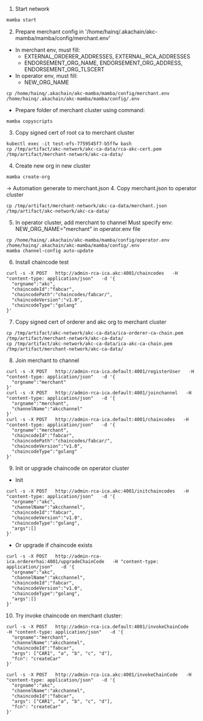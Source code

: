 1. Start network
```bash
mamba start
```
2. Prepare merchant config in '/home/hainq/.akachain/akc-mamba/mamba/config/merchant.env'
- In merchant env, must fill:
  - EXTERNAL_ORDERER_ADDRESSES, EXTERNAL_RCA_ADDRESSES
  - ENDORSEMENT_ORG_NAME, ENDORSEMENT_ORG_ADDRESS, ENDORSEMENT_ORG_TLSCERT
- In operator env, must fill:
  - NEW_ORG_NAME
```
cp /home/hainq/.akachain/akc-mamba/mamba/config/merchant.env /home/hainq/.akachain/akc-mamba/mamba/config/.env
```
- Prepare folder of merchant cluster using command:
```
mamba copyscripts
```
3. Copy signed cert of root ca to merchant cluster
```
kubectl exec -it test-efs-7759545f7-b5ffw bash
cp /tmp/artifact/akc-network/akc-ca-data/rca-akc-cert.pem /tmp/artifact/merchant-network/akc-ca-data/
```

4. Create new org in new cluster
```
mamba create-org
```
-> Automation generate to merchant.json
4. Copy merchant.json to operator cluster
```
cp /tmp/artifact/merchant-network/akc-ca-data/merchant.json /tmp/artifact/akc-network/akc-ca-data/
```
5. In operator cluster, add merchant to channel
Must specify env: NEW_ORG_NAME="merchant" in operator.env file
```
cp /home/hainq/.akachain/akc-mamba/mamba/config/operator.env /home/hainq/.akachain/akc-mamba/mamba/config/.env
mamba channel-config auto-update
```

6. Install chaincode test
```
curl -s -X POST   http://admin-rca-ica.akc:4001/chaincodes   -H "content-type: application/json"   -d '{
  "orgname":"akc",
  "chaincodeId":"fabcar",
  "chaincodePath":"chaincodes/fabcar/",
  "chaincodeVersion":"v1.0",
  "chaincodeType":"golang"
}'
```

7. Copy signed cert of orderer and akc org to merchant cluster
```
cp /tmp/artifact/akc-network/akc-ca-data/ica-orderer-ca-chain.pem /tmp/artifact/merchant-network/akc-ca-data/
cp /tmp/artifact/akc-network/akc-ca-data/ica-akc-ca-chain.pem /tmp/artifact/merchant-network/akc-ca-data/
```

8. Join merchant to channel
```
curl -s -X POST   http://admin-rca-ica.default:4001/registerUser   -H "content-type: application/json"   -d '{
  "orgname":"merchant"
}'
curl -s -X POST   http://admin-rca-ica.default:4001/joinchannel   -H "content-type: application/json"   -d '{
  "orgname":"merchant",
  "channelName":"akcchannel"
}'
curl -s -X POST   http://admin-rca-ica.default:4001/chaincodes   -H "content-type: application/json"   -d '{
  "orgname":"merchant",
  "chaincodeId":"fabcar",
  "chaincodePath":"chaincodes/fabcar/",
  "chaincodeVersion":"v1.0",
  "chaincodeType":"golang"
}'
```

9. Init or upgrade chaincode on operator cluster
- Init
```
curl -s -X POST   http://admin-rca-ica.akc:4001/initchaincodes   -H "content-type: application/json"   -d '{
  "orgname":"akc",
  "channelName":"akcchannel",
  "chaincodeId":"fabcar",
  "chaincodeVersion":"v1.0",
  "chaincodeType":"golang",
  "args":[]
}'
```
- Or upgrade if chaincode exists
```
curl -s -X POST   http://admin-rca-ica.ordererhai:4001/upgradeChainCode   -H "content-type: application/json"   -d '{
  "orgname":"akc",
  "channelName":"akcchannel",
  "chaincodeId":"fabcar",
  "chaincodeVersion":"v1.0",
  "chaincodeType":"golang",
  "args":[]
}'
```

10. Try invoke chaincode on merchant cluster:
```
curl -s -X POST   http://admin-rca-ica.default:4001/invokeChainCode   -H "content-type: application/json"   -d '{
  "orgname":"merchant",
  "channelName":"akcchannel",
  "chaincodeId":"fabcar",
  "args": ["CAR1", "a", "b", "c", "d"],
  "fcn": "createCar"
}'

curl -s -X POST   http://admin-rca-ica.akc:4001/invokeChainCode   -H "content-type: application/json"   -d '{
  "orgname":"akc",
  "channelName":"akcchannel",
  "chaincodeId":"fabcar",
  "args": ["CAR1", "a", "b", "c", "d"],
  "fcn": "createCar"
}'
```
